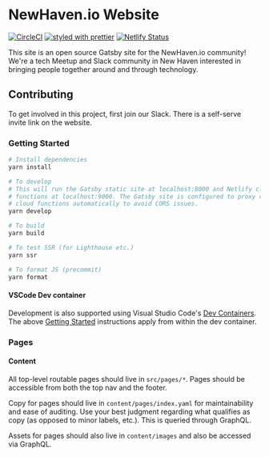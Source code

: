 # NewHaven.io Website

[![CircleCI](https://circleci.com/gh/a-trost/newhavenio.svg?style=svg)](https://circleci.com/gh/a-trost/newhavenio)
  [![styled with prettier](https://img.shields.io/badge/styled_with-prettier-ff69b4.svg)](https://github.com/prettier/prettier)
  [![Netlify Status](https://api.netlify.com/api/v1/badges/9fc179f1-e990-4301-a60f-4d0dedbcb593/deploy-status)](https://app.netlify.com/sites/fervent-kepler-18363b/deploys)

This site is an open source Gatsby site for the NewHaven.io community! We're a tech Meetup and Slack community in New Haven interested in bringing people together around and through technology.

## Contributing

To get involved in this project, first join our Slack. There is a self-serve invite link on the website.

### Getting Started

```bash
# Install dependencies
yarn install

# To develop
# This will run the Gatsby static site at localhost:8000 and Netlify cloud
# functions at localhost:9000. The Gatsby site is configured to proxy calls to
# cloud functions automatically to avoid CORS issues.
yarn develop

# To build
yarn build

# To test SSR (for Lighthouse etc.)
yarn ssr

# To format JS (precommit)
yarn format
```

#### VSCode Dev container

Development is also supported using Visual Studio Code's [Dev Containers](https://code.visualstudio.com/docs/devcontainers/containers).
The above [Getting Started](#getting-started) instructions apply from within the dev container.

### Pages

#### Content

All top-level routable pages should live in `src/pages/*`. Pages should be accessible from both the top nav and the footer.

Copy for pages should live in `content/pages/index.yaml` for maintainability and ease of auditing. Use your best judgment regarding what qualifies as copy (as opposed to minor labels, etc.). This is queried through GraphQL.

Assets for pages should also live in `content/images` and also be accessed via GraphQL.
